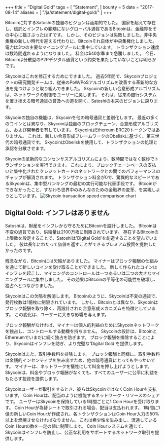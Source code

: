 +++
title = "Digital Gold"
tags = [
	"Statement",
]
bounty = 5
date = "2017-08-14"
aliases = [
	"/ja/statement/digital-gold/"
]
+++

Bitcoinに対するSatoshiの独自のビジョンは画期的でした。
国家を超えて存在し、信託とインフレの範疇にないグローバル通貨であるBitcoinは、金融界をその中心に揺さぶったはずです。
しかし、そのビジョンは失敗しました。非中央集権の新しい時代を迎える代わりに、Bitcoinそれ自体が中央集権化しました。
電力は3つの主要なマイニングプールに集中しています。
トランザクション速度は数時間遅れるようになりました。
料金は$40水準まで急騰しました。
今日、Bitcoinは分散型のP2Pデジタル通貨という約束を果たしていないことは明らかです。

Skycoinはこれを修正するためにできました。
過去5年間で、Skycoinプロジェクトの研究開発チームは、従来のPoW/PoSアルゴリズムを改善する革新的な方法を見つけようと取り組んできました。
Skycoinの新しい合意形成アルゴリズムは、ネットワークの制御をユーザーに戻します。
それは、従来の銀行システムを置き換える暗号通貨の普及への道を開く、Satoshiの本来のビジョンに戻ります。

Skycoinの独自の機能は、Skycoinを他の暗号通貨と差別化します。
最近の多くのコインとは異なり、Skycoinは独自のブロックチェーン、合意形成アルゴリズム、および開発者を有しています。
SkycoinはEthereum ERC20トークンではありません。
これは、新しい合意形成フレームワークのObeliskに基づく、第三世代の暗号通貨です。
SkycoinはObeliskを使用して、トランザクションの処理と承認を分散させます。

Skycoinの革新的なコンセンサスアルゴリズムにより、数時間ではなく数秒でトランザクションを実行できます。
これにより、ブロックチェーンベースの支払いと集中化されたクレジットカードのネットワークとの間でのパフォーマンスのギャップが解消されます。
トランザクション料金が0で、驚異的なスピードであるSkycoinは、集中型バンキングの最初の実行可能な代替手段です。
Bitcoinができなかったこと、すなわち世界中のみんなのための金融界の変革、を実現しようとしています。
![Skycoin transaction speed comparison chart](/img/digital-gold-1.jpg)
## Digital Gold: インフレはありません
Satoshiは、財産をインフレから守るためにBitcoinを設計しました。
Bitcoinは不変の通貨であり、供給量は2100万枚に制限されています。
存在するBitcoinの上限数を設定することで、Satoshiは'Digital Gold'を創造することを望んでいました。
彼は長年にわたって価値を返すことができるプレミアム投資を提供したかったのです。

残念ながら、Bitcoinには欠陥がありました。
マイナーはブロック報酬の仕組みを通じて新しいコインを受け取ることができました。
新しく作られたコインはインフレを起こし、マイニングのコントロールは一つあるいは二つの大きなマイニングプールに集中しました。
その効果はBitcoinの平等化の可能性を破壊し、独占へとつながりました。

Skycoinはこの欠陥を解消します。
Bitcoinのように、Skycoinは不変の通貨で、発行枚数は1億枚に制限されています。
しかし、Bitcoinとは異なり、Skycoinはブロック報酬を取り除く、再設計された合意形成メカニズムを特徴としています。
この変化は、ユーザーに大きな影響を与えます。

ブロック報酬がなければ、マイナーは個人的利益のためにSkycoinネットワークを独占し、コントロールする動機を持ちません。
Skycoinの設計は、BitcoinとEthereumでいまだに続く独占を防ぎます。
ブロック報酬を排除することにより、Skycoinはインフレを防ぎ、より完璧な'Digital Gold'を提供します。

Skycoinはまた、取引手数料を排除します。
ブロック報酬と同様に、取引手数料は金銭的インセンティブを生み出すため、他の暗号通貨にとってもやっかいです。
マイナーは、ネットワークを犠牲にして料金を押し上げようとします。
Skycoinは、料金やブロック報酬がなくても、すべてのユーザーに公平に利益をもたらす投資を提供します。

Skycoinユーザーが取引をするとき、彼らはSkycoinではなくCoin Hourを支払います。
Coin Hourは、配当のように機能するネットワーク・リソースのシェアです。
ユーザーはSkycoinを保持している1時間ごとに1 Coin Hourを受け取ります。
Coin Hourが為替レートで取引される場合、配当は支払われます。
1時間に1億の新しいCoin Hourが作成され、各トランザクションはCoin Hour入力の50%以上を燃焼させなければなりません。
これは希少性を生み出し、流通しているCoin Hourの数を一定の値に制限します。
Coin Hourシステムを通じて、Skycoinはインフレを防止し、公正な利用をサポートするネットワーク取引を提供します。
